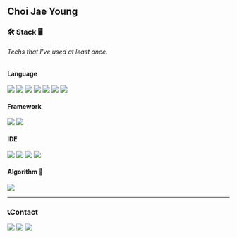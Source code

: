 Choi Jae Young
---

### 🛠 Stack 🖥
###### Techs that I've used at least once.
#### Language
<p>
  <img src="https://img.shields.io/badge/Python-3776AB?style=flat-square&logo=python&logoColor=yellow">
  <img src="https://img.shields.io/badge/C++-00599C?style=flat-square&logo=c%2B%2B&logoColor=white"> 
  <img src="https://img.shields.io/badge/C-A8B9CC?style=flat-square&logo=c&logoColor=white">
  <img src="https://img.shields.io/badge/Java-007396?style=flat-square&logo=Java&logoColor=white">
  <img src="https://img.shields.io/badge/Node.js-339933?style=flat-square&logo=Node.js&logoColor=white">
  <img src="https://img.shields.io/badge/MySQL-4479A1?style=flat-square&logo=MySQL&logoColor=white">
  <img src="https://img.shields.io/badge/SQLite-003B57?style=flat-square&logo=SQLite&logoColor=white">
</p>

#### Framework
<p>
  <img src="https://img.shields.io/badge/Django-092E20?style=flat-square&logo=django&logoColor=white">
  <img src="https://img.shields.io/badge/Android-3DDC84?style=flat-square&logo=Android&logoColor=white">
</p>

#### IDE
<p>
  <img src="https://img.shields.io/badge/Visual Studio Code-007ACC?style=flat-square&logo=Visual Studio Code&logoColor=white">
  <img src="https://img.shields.io/badge/Visual Studio-5C2D91?style=flat-square&logo=Visual Studio&logoColor=white">
  <img src="https://img.shields.io/badge/Eclipse-2C2255?style=flat-square&logo=Eclipse IDE&logoColor=white">
  <img src="https://img.shields.io/badge/Android_Studio-3DDC84?style=flat-square&logo=Android Studio&logoColor=black">
</p>

#### Algorithm 🏅
<p>
  <img src = "http://mazassumnida.wtf/api/v2/generate_badge?boj=cjy11230&link=https://solved.ac/cjy11230">
</p>

---
### 📞Contact
<p>
  <img src="https://img.shields.io/badge/cjy11230@kakao.com-FFCD00?style=flat-square&logo=KakaoTalk&logoColor=black">
  <img src="https://img.shields.io/badge/jyblessingyou@gmail.com-EA4335?style=flat-square&logo=gmail&logoColor=white">
  <img src="http://img.shields.io/badge/jy.__.1107-black?style=flat&logo=Instagram&link=https://instagram.com/jy._.1107">   
</p>
 
